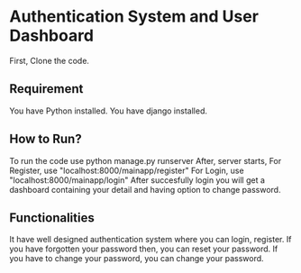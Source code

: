 # Authentication System and User Dashboard
First, Clone the code.
## Requirement
You have Python installed.
You have django installed.

## How to Run?
To run the code use python manage.py runserver
After, server starts,
For Register, use "localhost:8000/mainapp/register"
For Login, use "localhost:8000/mainapp/login"
After succesfully login you will get a dashboard containing your detail and having option to change password.

## Functionalities
It have well designed authentication system where you can login, register.
If you have forgotten your password then, you can reset your password.
If you have to change your password, you can change your password.
